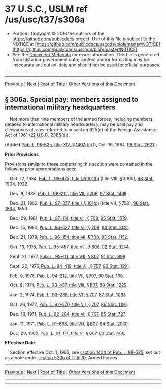 ---
---

# 37 U.S.C., USLM ref /us/usc/t37/s306a

* Portions Copyright © 2016 the authors of the https://github.com/publicdocs project.
  Use of this file is subject to the NOTICE at [https://github.com/publicdocs/uscode/blob/master/NOTICE](https://github.com/publicdocs/uscode/blob/master/NOTICE)
* See the [Document Metadata](././../../../../..//README.md) for more information.
  This file is generated from historical government data; content and/or formatting may be inaccurate and out-of-date and should not be used for official purposes.

----------
----------

[Previous](./../../../../..//us/usc/t37/ch5/schI/m__us_usc_t37_s306.md) | [Next](./../../../../..//us/usc/t37/ch5/schI/m__us_usc_t37_s307.md) | [Root of Title](./../../../../../) | [Other Versions of this Document](https://publicdocs.github.io/go/links?ns=uslm&ref=%2Fus%2Fusc%2Ft37%2Fs306a)

## § 306a. Special pay: members assigned to international military headquarters

    Not more than nine members of the armed forces, including members detailed to international military headquarters, may be paid pay and allowances at rates referred to in section 625(d) of the Foreign Assistance Act of 1961 ([22 U.S.C. 2385(d)][/us/usc/t22/s2385/d]).

(Added [Pub. L. 98–525, title XIV, § 1402(b)(1)][/us/pl/98/525/s1402/b/1], Oct. 19, 1984, [98 Stat. 2621][/us/stat/98/2621].)

 __Prior Provisions__ 

Provisions similar to those comprising this section were contained in the following prior appropriations acts:

    Oct. 12, 1984, [Pub. L. 98–473, title I, § 101(h)][/us/pl/98/473/s101/h] \[title VIII, § 8005\], [98 Stat. 1904][/us/stat/98/1904], 1922.

    Dec. 8, 1983, [Pub. L. 98–212, title VII, § 708][/us/pl/98/212/s708], [97 Stat. 1438][/us/stat/97/1438].

    Dec. 21, 1982, [Pub. L. 97–377, title I, § 101(c)][/us/pl/97/377/s101/c] \[title VII, § 708\], [96 Stat. 1833][/us/stat/96/1833], 1850.

    Dec. 29, 1981, [Pub. L. 97–114, title VII, § 708][/us/pl/97/114/s708], [95 Stat. 1579][/us/stat/95/1579].

    Dec. 15, 1980, [Pub. L. 96–527, title VII, § 708][/us/pl/96/527/s708], [94 Stat. 3081][/us/stat/94/3081].

    Dec. 21, 1979, [Pub. L. 96–154, title VII, § 708][/us/pl/96/154/s708], [93 Stat. 1152][/us/stat/93/1152].

    Oct. 13, 1978, [Pub. L. 95–457, title VIII, § 808][/us/pl/95/457/s808], [92 Stat. 1244][/us/stat/92/1244].

    Sept. 21, 1977, [Pub. L. 95–111, title VIII, § 807][/us/pl/95/111/s807], [91 Stat. 899][/us/stat/91/899].

    Sept. 22, 1976, [Pub. L. 94–419, title VII, § 707][/us/pl/94/419/s707], [90 Stat. 1291][/us/stat/90/1291].

    Feb. 9, 1976, [Pub. L. 94–212, title VII, § 707][/us/pl/94/212/s707], [90 Stat. 168][/us/stat/90/168].

    Oct. 8, 1974, [Pub. L. 93–437, title VIII, § 807][/us/pl/93/437/s807], [88 Stat. 1225][/us/stat/88/1225].

    Jan. 2, 1974, [Pub. L. 93–238, title VII, § 707][/us/pl/93/238/s707], [87 Stat. 1038][/us/stat/87/1038].

    Oct. 26, 1972, [Pub. L. 92–570, title VII, § 707][/us/pl/92/570/s707], [86 Stat. 1196][/us/stat/86/1196].

    Dec. 18, 1971, [Pub. L. 92–204, title VII, § 707][/us/pl/92/204/s707], [85 Stat. 727][/us/stat/85/727].

    Jan. 11, 1971, [Pub. L. 91–668, title VIII, § 807][/us/pl/91/668/s807], [84 Stat. 2030][/us/stat/84/2030].

    Dec. 29, 1969, [Pub. L. 91–171, title VI, § 607][/us/pl/91/171/s607], [83 Stat. 480][/us/stat/83/480].

 __Effective Date__ 

    Section effective Oct. 1, 1985, see [section 1404 of Pub. L. 98–525][/us/pl/98/525/s1404], set out as a note under [section 520b of Title 10][/us/usc/t10/s520b], Armed Forces.

----------

[Previous](./../../../../..//us/usc/t37/ch5/schI/m__us_usc_t37_s306.md) | [Next](./../../../../..//us/usc/t37/ch5/schI/m__us_usc_t37_s307.md) | [Root of Title](./../../../../../) | [Other Versions of this Document](https://publicdocs.github.io/go/links?ns=uslm&ref=%2Fus%2Fusc%2Ft37%2Fs306a)

----------
----------

[/us/usc/t22/s2385/d]: https://publicdocs.github.io/go/links?ns=uslm&ref=%2Fus%2Fusc%2Ft22%2Fs2385%2Fd
[/us/pl/98/525/s1402/b/1]: https://publicdocs.github.io/go/links?ns=uslm&ref=%2Fus%2Fpl%2F98%2F525%2Fs1402%2Fb%2F1
[/us/stat/98/2621]: https://publicdocs.github.io/go/links?ns=uslm&ref=%2Fus%2Fstat%2F98%2F2621
[/us/pl/98/473/s101/h]: https://publicdocs.github.io/go/links?ns=uslm&ref=%2Fus%2Fpl%2F98%2F473%2Fs101%2Fh
[/us/stat/98/1904]: https://publicdocs.github.io/go/links?ns=uslm&ref=%2Fus%2Fstat%2F98%2F1904
[/us/pl/98/212/s708]: https://publicdocs.github.io/go/links?ns=uslm&ref=%2Fus%2Fpl%2F98%2F212%2Fs708
[/us/stat/97/1438]: https://publicdocs.github.io/go/links?ns=uslm&ref=%2Fus%2Fstat%2F97%2F1438
[/us/pl/97/377/s101/c]: https://publicdocs.github.io/go/links?ns=uslm&ref=%2Fus%2Fpl%2F97%2F377%2Fs101%2Fc
[/us/stat/96/1833]: https://publicdocs.github.io/go/links?ns=uslm&ref=%2Fus%2Fstat%2F96%2F1833
[/us/pl/97/114/s708]: https://publicdocs.github.io/go/links?ns=uslm&ref=%2Fus%2Fpl%2F97%2F114%2Fs708
[/us/stat/95/1579]: https://publicdocs.github.io/go/links?ns=uslm&ref=%2Fus%2Fstat%2F95%2F1579
[/us/pl/96/527/s708]: https://publicdocs.github.io/go/links?ns=uslm&ref=%2Fus%2Fpl%2F96%2F527%2Fs708
[/us/stat/94/3081]: https://publicdocs.github.io/go/links?ns=uslm&ref=%2Fus%2Fstat%2F94%2F3081
[/us/pl/96/154/s708]: https://publicdocs.github.io/go/links?ns=uslm&ref=%2Fus%2Fpl%2F96%2F154%2Fs708
[/us/stat/93/1152]: https://publicdocs.github.io/go/links?ns=uslm&ref=%2Fus%2Fstat%2F93%2F1152
[/us/pl/95/457/s808]: https://publicdocs.github.io/go/links?ns=uslm&ref=%2Fus%2Fpl%2F95%2F457%2Fs808
[/us/stat/92/1244]: https://publicdocs.github.io/go/links?ns=uslm&ref=%2Fus%2Fstat%2F92%2F1244
[/us/pl/95/111/s807]: https://publicdocs.github.io/go/links?ns=uslm&ref=%2Fus%2Fpl%2F95%2F111%2Fs807
[/us/stat/91/899]: https://publicdocs.github.io/go/links?ns=uslm&ref=%2Fus%2Fstat%2F91%2F899
[/us/pl/94/419/s707]: https://publicdocs.github.io/go/links?ns=uslm&ref=%2Fus%2Fpl%2F94%2F419%2Fs707
[/us/stat/90/1291]: https://publicdocs.github.io/go/links?ns=uslm&ref=%2Fus%2Fstat%2F90%2F1291
[/us/pl/94/212/s707]: https://publicdocs.github.io/go/links?ns=uslm&ref=%2Fus%2Fpl%2F94%2F212%2Fs707
[/us/stat/90/168]: https://publicdocs.github.io/go/links?ns=uslm&ref=%2Fus%2Fstat%2F90%2F168
[/us/pl/93/437/s807]: https://publicdocs.github.io/go/links?ns=uslm&ref=%2Fus%2Fpl%2F93%2F437%2Fs807
[/us/stat/88/1225]: https://publicdocs.github.io/go/links?ns=uslm&ref=%2Fus%2Fstat%2F88%2F1225
[/us/pl/93/238/s707]: https://publicdocs.github.io/go/links?ns=uslm&ref=%2Fus%2Fpl%2F93%2F238%2Fs707
[/us/stat/87/1038]: https://publicdocs.github.io/go/links?ns=uslm&ref=%2Fus%2Fstat%2F87%2F1038
[/us/pl/92/570/s707]: https://publicdocs.github.io/go/links?ns=uslm&ref=%2Fus%2Fpl%2F92%2F570%2Fs707
[/us/stat/86/1196]: https://publicdocs.github.io/go/links?ns=uslm&ref=%2Fus%2Fstat%2F86%2F1196
[/us/pl/92/204/s707]: https://publicdocs.github.io/go/links?ns=uslm&ref=%2Fus%2Fpl%2F92%2F204%2Fs707
[/us/stat/85/727]: https://publicdocs.github.io/go/links?ns=uslm&ref=%2Fus%2Fstat%2F85%2F727
[/us/pl/91/668/s807]: https://publicdocs.github.io/go/links?ns=uslm&ref=%2Fus%2Fpl%2F91%2F668%2Fs807
[/us/stat/84/2030]: https://publicdocs.github.io/go/links?ns=uslm&ref=%2Fus%2Fstat%2F84%2F2030
[/us/pl/91/171/s607]: https://publicdocs.github.io/go/links?ns=uslm&ref=%2Fus%2Fpl%2F91%2F171%2Fs607
[/us/stat/83/480]: https://publicdocs.github.io/go/links?ns=uslm&ref=%2Fus%2Fstat%2F83%2F480
[/us/pl/98/525/s1404]: https://publicdocs.github.io/go/links?ns=uslm&ref=%2Fus%2Fpl%2F98%2F525%2Fs1404
[/us/usc/t10/s520b]: https://publicdocs.github.io/go/links?ns=uslm&ref=%2Fus%2Fusc%2Ft10%2Fs520b


